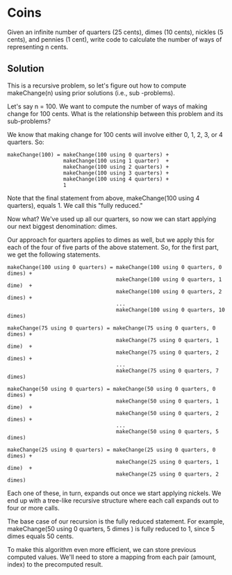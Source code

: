 # Coins

Given an infinite number of quarters (25 cents), dimes (10 cents), nickles (5 cents), and pennies (1 cent), write
code to calculate the number of ways of representing n cents.

## Solution

This is a recursive problem, so let's figure out how to compute makeChange(n) using prior solutions (i.e., sub
-problems).

Let's say n = 100. We want to compute the number of ways of making change for 100 cents. What is the relationship
between this problem and its sub-problems?
 
We know that making change for 100 cents will involve either 0, 1, 2, 3, or 4 quarters. So:

```
makeChange(100) = makeChange(100 using 0 quarters) +
                  makeChange(100 using 1 quarter)  +
                  makeChange(100 using 2 quarters) +
                  makeChange(100 using 3 quarters) +
                  makeChange(100 using 4 quarters) +
                  1
```

Note that the final statement from above, makeChange(100 using 4 quarters), equals 1. We call this "fully reduced."

Now what? We've used up all our quarters, so now we can start applying our next biggest denomination: dimes.

Our approach for quarters applies to dimes as well, but we apply this for each of the four of five parts of the above
statement. So, for the first part, we get the following statements.

```
makeChange(100 using 0 quarters) = makeChange(100 using 0 quarters, 0 dimes) +
                                   makeChange(100 using 0 quarters, 1 dime)  +
                                   makeChange(100 using 0 quarters, 2 dimes) +
                                   ...
                                   makeChange(100 using 0 quarters, 10 dimes)

makeChange(75 using 0 quarters) = makeChange(75 using 0 quarters, 0 dimes) +
                                   makeChange(75 using 0 quarters, 1 dime)  +
                                   makeChange(75 using 0 quarters, 2 dimes) +
                                   ...
                                   makeChange(75 using 0 quarters, 7 dimes)

makeChange(50 using 0 quarters) = makeChange(50 using 0 quarters, 0 dimes) +
                                   makeChange(50 using 0 quarters, 1 dime)  +
                                   makeChange(50 using 0 quarters, 2 dimes) +
                                   ...
                                   makeChange(50 using 0 quarters, 5 dimes)

makeChange(25 using 0 quarters) = makeChange(25 using 0 quarters, 0 dimes) +
                                   makeChange(25 using 0 quarters, 1 dime)  +
                                   makeChange(25 using 0 quarters, 2 dimes)
```

Each one of these, in turn, expands out once we start applying nickels. We end up with a tree-like recursive
structure where each call expands out to four or more calls.

The base case of our recursion is the fully reduced statement. For example, makeChange(50 using 0 quarters, 5 dimes
) is fully reduced to 1, since 5 dimes equals 50 cents.

To make this algorithm even more efficient, we can store previous computed values. We'll need to store a mapping from
each pair (amount, index) to the precomputed result.